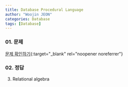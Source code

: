 ```yaml
---
title: Database Procedural Language
author: "Woojin JEON"
categories: Database
tags: [Database]
---
```


### 01. 문제

[문제 확인하기](https://www.hackerrank.com/challenges/procedural-language/problem){:target="_blank" rel="noopener noreferrer"}

### 02. 정답

3. Relational algebra

